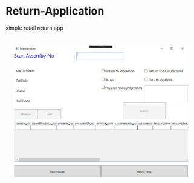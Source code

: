 # Return-Application

simple retail return app



<h1 align="center"><img src="./Screen Shots/Capture6.png" alt="authenticator" width="460px">
</h1>
